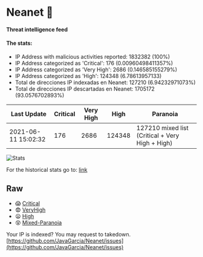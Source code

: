 # Neanet :hocho:
#### Threat intelligence feed
#### The stats:

- IP Address with malicious activities reported: 1832382 (100%)
- IP Address categorized as 'Critical':  176 (0.00960498411357%)
- IP Address categorized as 'Very High':  2686 (0.146585155279%)
- IP Address categorized as 'High':  124348 (6.78613957133)
- Total de direcciones IP indexadas en Neanet:  127210 (6.94232971073%)
- Total de direcciones IP descartadas en Neanet:  1705172 (93.0576702893%)

| Last Update | Critical | Very High | High | Paranoia |
| --- | --- | --- | --- | --- |
| 2021-06-11 15:02:32 | 176 | 2686 | 124348 | 127210 mixed list (Critical + Very High + High)|

![Stats](https://docs.google.com/spreadsheets/d/e/2PACX-1vSnaNMIXVabIpDJjufMlzH7poXnshF3mgd8Is1g9ytUEzVsP5my4Trn8f-xkoLLQ38xpL3HtmUexLo6/pubchart?oid=501124687&format=image)

For the historical stats go to: [link](/stats.csv)
## Raw
- :scream: [Critical](https://raw.githubusercontent.com/JavaGarcia/Neanet/master/blacklists/neanet_critical.txt)
- :fearful: [VeryHigh](https://raw.githubusercontent.com/JavaGarcia/Neanet/master/blacklists/neanet_veryHigh.txtt)
- :frowning: [High](https://raw.githubusercontent.com/JavaGarcia/Neanet/master/blacklists/neanet_high.txt)
- :dizzy_face: [Mixed-Paranoia](https://raw.githubusercontent.com/JavaGarcia/Neanet/master/blacklists/neanet_all.txt)


Your IP is indexed? You may request to takedown. [https://github.com/JavaGarcia/Neanet/issues](https://github.com/JavaGarcia/Neanet/issues)
















































































































































































































































































































































































































































































































































































































































































































































































































































































































































































































































































































































































































































































































































































































































































































































































































































































































































































































































































































































































































































































































































































































































































































































































































































































































































































































































































































































































































































































































































































































































































































































































































































































































































































































































































































































































































































































































































































































































































































































































































































































































































































































































































































































































































































































































































































































































































































































































































































































































































































































































































































































































































































































































































































































































































































































































































































































































































































































































































































































































































































































































































































































































































































































































































































































































































































































































































































































































































































































































































































































































































































































